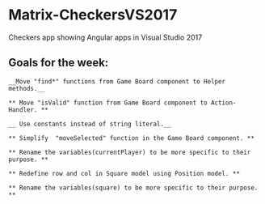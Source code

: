 # Matrix-CheckersVS2017
Checkers app showing Angular apps in Visual Studio 2017
 ## Goals for the week:
	__Move "find*" functions from Game Board component to Helper methods.__

	** Move "isValid" function from Game Board component to Action-Handler. **

	__ Use constants instead of string literal.__

	** Simplify  "moveSelected" function in the Game Board component. **

	** Rename the variables(currentPlayer) to be more specific to their purpose. **

	** Redefine row and col in Square model using Position model. **	 

	** Rename the variables(square) to be more specific to their purpose. **
	 
 
 

